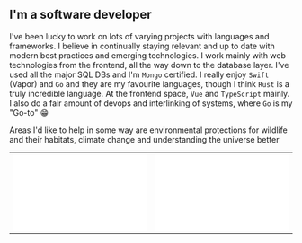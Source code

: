 ## I'm a software developer

I've been lucky to work on lots of varying projects with languages and frameworks. I believe in continually staying relevant and up to date with modern best practices and emerging technologies. I work mainly with web technologies from the frontend, all the way down to the database layer. I've used all the major SQL DBs and I'm `Mongo` certified. I really enjoy `Swift` (Vapor) and `Go` and they are my favourite languages, though I think `Rust` is a truly incredible language. At the frontend space, `Vue` and `TypeScript` mainly. I also do a fair amount of devops and interlinking of systems, where `Go` is my "Go-to" :grin:

Areas I'd like to help in some way are environmental protections for wildlife and their habitats, climate change and understanding the universe better

<center>
<table>
    <tr>
        <td><img width="450px" align="left" src="https://github.com/jonny7/github-stats/blob/master/generated/languages.svg" /></td>
        <td><img width="450px" align="left" src="https://github.com/jonny7/github-stats/blob/master/generated/overview.svg"/></td>
    </tr>   
</table>
</center> 
